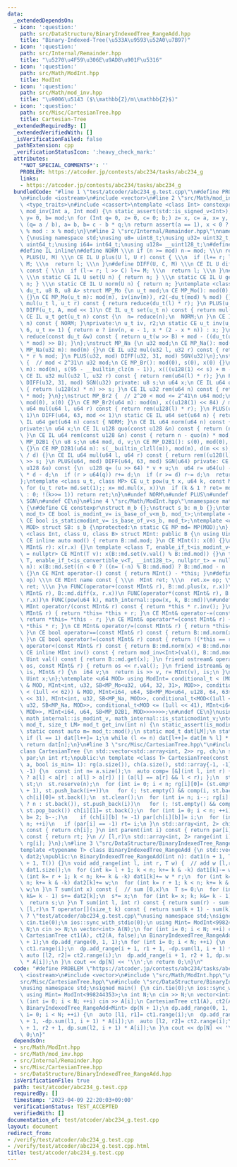 ```yaml
---
data:
  _extendedDependsOn:
  - icon: ':question:'
    path: src/DataStructure/BinaryIndexedTree_RangeAdd.hpp
    title: "Binary-Indexed-Tree(\u533A\u9593\u52A0\u7B97)"
  - icon: ':question:'
    path: src/Internal/Remainder.hpp
    title: "\u5270\u4F59\u306E\u9AD8\u901F\u5316"
  - icon: ':question:'
    path: src/Math/ModInt.hpp
    title: ModInt
  - icon: ':question:'
    path: src/Math/mod_inv.hpp
    title: "\u9006\u5143 ($\\mathbb{Z}/m\\mathbb{Z}$)"
  - icon: ':question:'
    path: src/Misc/CartesianTree.hpp
    title: Cartesian-Tree
  _extendedRequiredBy: []
  _extendedVerifiedWith: []
  _isVerificationFailed: false
  _pathExtension: cpp
  _verificationStatusIcon: ':heavy_check_mark:'
  attributes:
    '*NOT_SPECIAL_COMMENTS*': ''
    PROBLEM: https://atcoder.jp/contests/abc234/tasks/abc234_g
    links:
    - https://atcoder.jp/contests/abc234/tasks/abc234_g
  bundledCode: "#line 1 \"test/atcoder/abc234_g.test.cpp\"\n#define PROBLEM \"https://atcoder.jp/contests/abc234/tasks/abc234_g\"\
    \n#include <iostream>\n#include <vector>\n#line 2 \"src/Math/mod_inv.hpp\"\n#include\
    \ <type_traits>\n#include <cassert>\ntemplate <class Int> constexpr inline Int\
    \ mod_inv(Int a, Int mod) {\n static_assert(std::is_signed_v<Int>);\n Int x= 1,\
    \ y= 0, b= mod;\n for (Int q= 0, z= 0, c= 0; b;) z= x, c= a, x= y, y= z - y *\
    \ (q= a / b), a= b, b= c - b * q;\n return assert(a == 1), x < 0 ? mod - (-x)\
    \ % mod : x % mod;\n}\n#line 2 \"src/Internal/Remainder.hpp\"\nnamespace math_internal\
    \ {\nusing namespace std;\nusing u8= uint8_t;\nusing u32= uint32_t;\nusing u64=\
    \ uint64_t;\nusing i64= int64_t;\nusing u128= __uint128_t;\n#define CE constexpr\n\
    #define IL inline\n#define NORM \\\n if (n >= mod) n-= mod; \\\n return n\n#define\
    \ PLUS(U, M) \\\n CE IL U plus(U l, U r) const { \\\n  if (l+= r; l >= M) l-=\
    \ M; \\\n  return l; \\\n }\n#define DIFF(U, C, M) \\\n CE IL U diff(U l, U r)\
    \ const { \\\n  if (l-= r; l >> C) l+= M; \\\n  return l; \\\n }\n#define SGN(U)\
    \ \\\n static CE IL U set(U n) { return n; } \\\n static CE IL U get(U n) { return\
    \ n; } \\\n static CE IL U norm(U n) { return n; }\ntemplate <class u_t, class\
    \ du_t, u8 B, u8 A> struct MP_Mo {\n u_t mod;\n CE MP_Mo(): mod(0), iv(0), r2(0)\
    \ {}\n CE MP_Mo(u_t m): mod(m), iv(inv(m)), r2(-du_t(mod) % mod) {}\n CE IL u_t\
    \ mul(u_t l, u_t r) const { return reduce(du_t(l) * r); }\n PLUS(u_t, mod << 1)\n\
    \ DIFF(u_t, A, mod << 1)\n CE IL u_t set(u_t n) const { return mul(n, r2); }\n\
    \ CE IL u_t get(u_t n) const {\n  n= reduce(n);\n  NORM;\n }\n CE IL u_t norm(u_t\
    \ n) const { NORM; }\nprivate:\n u_t iv, r2;\n static CE u_t inv(u_t n, int e=\
    \ 6, u_t x= 1) { return e ? inv(n, e - 1, x * (2 - x * n)) : x; }\n CE IL u_t\
    \ reduce(const du_t &w) const { return u_t(w >> B) + mod - ((du_t(u_t(w) * iv)\
    \ * mod) >> B); }\n};\nstruct MP_Na {\n u32 mod;\n CE MP_Na(): mod(0){};\n CE\
    \ MP_Na(u32 m): mod(m) {}\n CE IL u32 mul(u32 l, u32 r) const { return u64(l)\
    \ * r % mod; }\n PLUS(u32, mod) DIFF(u32, 31, mod) SGN(u32)\n};\nstruct MP_Br\
    \ {  // mod < 2^31\n u32 mod;\n CE MP_Br(): mod(0), s(0), x(0) {}\n CE MP_Br(u32\
    \ m): mod(m), s(95 - __builtin_clz(m - 1)), x(((u128(1) << s) + m - 1) / m) {}\n\
    \ CE IL u32 mul(u32 l, u32 r) const { return rem(u64(l) * r); }\n PLUS(u32, mod)\
    \ DIFF(u32, 31, mod) SGN(u32) private: u8 s;\n u64 x;\n CE IL u64 quo(u64 n) const\
    \ { return (u128(x) * n) >> s; }\n CE IL u32 rem(u64 n) const { return n - quo(n)\
    \ * mod; }\n};\nstruct MP_Br2 {  // 2^20 < mod <= 2^41\n u64 mod;\n CE MP_Br2():\
    \ mod(0), x(0) {}\n CE MP_Br2(u64 m): mod(m), x((u128(1) << 84) / m) {}\n CE IL\
    \ u64 mul(u64 l, u64 r) const { return rem(u128(l) * r); }\n PLUS(u64, mod <<\
    \ 1)\n DIFF(u64, 63, mod << 1)\n static CE IL u64 set(u64 n) { return n; }\n CE\
    \ IL u64 get(u64 n) const { NORM; }\n CE IL u64 norm(u64 n) const { NORM; }\n\
    private:\n u64 x;\n CE IL u128 quo(const u128 &n) const { return (n * x) >> 84;\
    \ }\n CE IL u64 rem(const u128 &n) const { return n - quo(n) * mod; }\n};\nstruct\
    \ MP_D2B1 {\n u8 s;\n u64 mod, d, v;\n CE MP_D2B1(): s(0), mod(0), d(0), v(0)\
    \ {}\n CE MP_D2B1(u64 m): s(__builtin_clzll(m)), mod(m), d(m << s), v(u128(-1)\
    \ / d) {}\n CE IL u64 mul(u64 l, u64 r) const { return rem((u128(l) * r) << s)\
    \ >> s; }\n PLUS(u64, mod) DIFF(u64, 63, mod) SGN(u64) private: CE IL u64 rem(const\
    \ u128 &u) const {\n  u128 q= (u >> 64) * v + u;\n  u64 r= u64(u) - (q >> 64)\
    \ * d - d;\n  if (r > u64(q)) r+= d;\n  if (r >= d) r-= d;\n  return r;\n }\n\
    };\ntemplate <class u_t, class MP> CE u_t pow(u_t x, u64 k, const MP &md) {\n\
    \ for (u_t ret= md.set(1);; x= md.mul(x, x))\n  if (k & 1 ? ret= md.mul(ret, x)\
    \ : 0; !(k>>= 1)) return ret;\n}\n#undef NORM\n#undef PLUS\n#undef DIFF\n#undef\
    \ SGN\n#undef CE\n}\n#line 4 \"src/Math/ModInt.hpp\"\nnamespace math_internal\
    \ {\n#define CE constexpr\nstruct m_b {};\nstruct s_b: m_b {};\ntemplate <class\
    \ mod_t> CE bool is_modint_v= is_base_of_v<m_b, mod_t>;\ntemplate <class mod_t>\
    \ CE bool is_staticmodint_v= is_base_of_v<s_b, mod_t>;\ntemplate <class MP, u64\
    \ MOD> struct SB: s_b {\nprotected:\n static CE MP md= MP(MOD);\n};\ntemplate\
    \ <class Int, class U, class B> struct MInt: public B {\n using Uint= U;\n static\
    \ CE inline auto mod() { return B::md.mod; }\n CE MInt(): x(0) {}\n CE MInt(const\
    \ MInt& r): x(r.x) {}\n template <class T, enable_if_t<is_modint_v<T>, nullptr_t>\
    \ = nullptr> CE MInt(T v): x(B::md.set(v.val() % B::md.mod)) {}\n template <class\
    \ T, enable_if_t<is_convertible_v<T, __int128_t>, nullptr_t> = nullptr> CE MInt(T\
    \ n): x(B::md.set((n < 0 ? ((n= (-n) % B::md.mod) ? B::md.mod - n : n) : n % B::md.mod)))\
    \ {}\n CE MInt operator-() const { return MInt() - *this; }\n#define FUNC(name,\
    \ op) \\\n CE MInt name const { \\\n  MInt ret; \\\n  ret.x= op; \\\n  return\
    \ ret; \\\n }\n FUNC(operator+(const MInt& r), B::md.plus(x, r.x))\n FUNC(operator-(const\
    \ MInt& r), B::md.diff(x, r.x))\n FUNC(operator*(const MInt& r), B::md.mul(x,\
    \ r.x))\n FUNC(pow(u64 k), math_internal::pow(x, k, B::md))\n#undef FUNC\n CE\
    \ MInt operator/(const MInt& r) const { return *this * r.inv(); }\n CE MInt& operator+=(const\
    \ MInt& r) { return *this= *this + r; }\n CE MInt& operator-=(const MInt& r) {\
    \ return *this= *this - r; }\n CE MInt& operator*=(const MInt& r) { return *this=\
    \ *this * r; }\n CE MInt& operator/=(const MInt& r) { return *this= *this / r;\
    \ }\n CE bool operator==(const MInt& r) const { return B::md.norm(x) == B::md.norm(r.x);\
    \ }\n CE bool operator!=(const MInt& r) const { return !(*this == r); }\n CE bool\
    \ operator<(const MInt& r) const { return B::md.norm(x) < B::md.norm(r.x); }\n\
    \ CE inline MInt inv() const { return mod_inv<Int>(val(), B::md.mod); }\n CE inline\
    \ Uint val() const { return B::md.get(x); }\n friend ostream& operator<<(ostream&\
    \ os, const MInt& r) { return os << r.val(); }\n friend istream& operator>>(istream&\
    \ is, MInt& r) {\n  i64 v;\n  return is >> v, r= MInt(v), is;\n }\nprivate:\n\
    \ Uint x;\n};\ntemplate <u64 MOD> using ModInt= conditional_t < (MOD < (1 << 30))\
    \ & MOD, MInt<int, u32, SB<MP_Mo<u32, u64, 32, 31>, MOD>>, conditional_t < (MOD\
    \ < (1ull << 62)) & MOD, MInt<i64, u64, SB<MP_Mo<u64, u128, 64, 63>, MOD>>, conditional_t<MOD<(1u\
    \ << 31), MInt<int, u32, SB<MP_Na, MOD>>, conditional_t<MOD<(1ull << 32), MInt<i64,\
    \ u32, SB<MP_Na, MOD>>, conditional_t<MOD <= (1ull << 41), MInt<i64, u64, SB<MP_Br2,\
    \ MOD>>, MInt<i64, u64, SB<MP_D2B1, MOD>>>>>>>;\n#undef CE\n}\nusing math_internal::ModInt,\
    \ math_internal::is_modint_v, math_internal::is_staticmodint_v;\ntemplate <class\
    \ mod_t, size_t LM> mod_t get_inv(int n) {\n static_assert(is_modint_v<mod_t>);\n\
    \ static const auto m= mod_t::mod();\n static mod_t dat[LM];\n static int l= 1;\n\
    \ if (l == 1) dat[l++]= 1;\n while (l <= n) dat[l++]= dat[m % l] * (m - m / l);\n\
    \ return dat[n];\n}\n#line 3 \"src/Misc/CartesianTree.hpp\"\n#include <array>\n\
    class CartesianTree {\n std::vector<std::array<int, 2>> rg, ch;\n std::vector<int>\
    \ par;\n int rt;\npublic:\n template <class T> CartesianTree(const std::vector<T>&\
    \ a, bool is_min= 1): rg(a.size()), ch(a.size(), std::array{-1, -1}), par(a.size(),\
    \ -1) {\n  const int n= a.size();\n  auto comp= [&](int l, int r) { return (is_min\
    \ ? a[l] < a[r] : a[l] > a[r]) || (a[l] == a[r] && l < r); };\n  std::vector<int>\
    \ st;\n  st.reserve(n);\n  for (int i= 0; i < n; rg[i][0]= (st.empty() ? 0 : st.back()\
    \ + 1), st.push_back(i++))\n   for (; !st.empty() && comp(i, st.back()); st.pop_back())\
    \ ch[i][0]= st.back();\n  st.clear();\n  for (int i= n; i--; rg[i][1]= (st.empty()\
    \ ? n : st.back()), st.push_back(i))\n   for (; !st.empty() && comp(i, st.back());\
    \ st.pop_back()) ch[i][1]= st.back();\n  for (int i= 0; i < n; ++i)\n   for (int\
    \ b= 2; b--;)\n    if (ch[i][b] != -1) par[ch[i][b]]= i;\n  for (int i= 0; i <\
    \ n; ++i)\n   if (par[i] == -1) rt= i;\n }\n std::array<int, 2> children(int i)\
    \ const { return ch[i]; }\n int parent(int i) const { return par[i]; }\n int root()\
    \ const { return rt; }\n // [l,r)\n std::array<int, 2> range(int i) const { return\
    \ rg[i]; }\n};\n#line 3 \"src/DataStructure/BinaryIndexedTree_RangeAdd.hpp\"\n\
    template <typename T> class BinaryIndexedTree_RangeAdd {\n std::vector<T> dat1,\
    \ dat2;\npublic:\n BinaryIndexedTree_RangeAdd(int n): dat1(n + 1, T()), dat2(n\
    \ + 1, T()) {}\n void add_range(int l, int r, T w) {  // add w [l,r)\n  int n=\
    \ dat1.size();\n  for (int k= l + 1; k < n; k+= k & -k) dat1[k]-= w * l;\n  for\
    \ (int k= r + 1; k < n; k+= k & -k) dat1[k]+= w * r;\n  for (int k= l + 1; k <\
    \ n; k+= k & -k) dat2[k]+= w;\n  for (int k= r + 1; k < n; k+= k & -k) dat2[k]-=\
    \ w;\n }\n T sum(int x) const {  // sum [0,x)\n  T s= 0;\n  for (int k= x; k;\
    \ k&= k - 1) s+= dat2[k];\n  s*= x;\n  for (int k= x; k; k&= k - 1) s+= dat1[k];\n\
    \  return s;\n }\n T sum(int l, int r) const { return sum(r) - sum(l); }  // sum\
    \ [l,r)\n T operator[](size_t k) const { return sum(k + 1) - sum(k); }\n};\n#line\
    \ 7 \"test/atcoder/abc234_g.test.cpp\"\nusing namespace std;\nsigned main() {\n\
    \ cin.tie(0);\n ios::sync_with_stdio(0);\n using Mint= ModInt<998244353>;\n int\
    \ N;\n cin >> N;\n vector<int> A(N);\n for (int i= 0; i < N; ++i) cin >> A[i];\n\
    \ CartesianTree ct1(A), ct2(A, false);\n BinaryIndexedTree_RangeAdd<Mint> dp(N\
    \ + 1);\n dp.add_range(0, 1, 1);\n for (int i= 0; i < N; ++i) {\n  auto [l1, r1]=\
    \ ct1.range(i);\n  dp.add_range(i + 1, r1 + 1, -dp.sum(l1, i + 1) * A[i]);\n \
    \ auto [l2, r2]= ct2.range(i);\n  dp.add_range(i + 1, r2 + 1, dp.sum(l2, i + 1)\
    \ * A[i]);\n }\n cout << dp[N] << '\\n';\n return 0;\n}\n"
  code: "#define PROBLEM \"https://atcoder.jp/contests/abc234/tasks/abc234_g\"\n#include\
    \ <iostream>\n#include <vector>\n#include \"src/Math/ModInt.hpp\"\n#include \"\
    src/Misc/CartesianTree.hpp\"\n#include \"src/DataStructure/BinaryIndexedTree_RangeAdd.hpp\"\
    \nusing namespace std;\nsigned main() {\n cin.tie(0);\n ios::sync_with_stdio(0);\n\
    \ using Mint= ModInt<998244353>;\n int N;\n cin >> N;\n vector<int> A(N);\n for\
    \ (int i= 0; i < N; ++i) cin >> A[i];\n CartesianTree ct1(A), ct2(A, false);\n\
    \ BinaryIndexedTree_RangeAdd<Mint> dp(N + 1);\n dp.add_range(0, 1, 1);\n for (int\
    \ i= 0; i < N; ++i) {\n  auto [l1, r1]= ct1.range(i);\n  dp.add_range(i + 1, r1\
    \ + 1, -dp.sum(l1, i + 1) * A[i]);\n  auto [l2, r2]= ct2.range(i);\n  dp.add_range(i\
    \ + 1, r2 + 1, dp.sum(l2, i + 1) * A[i]);\n }\n cout << dp[N] << '\\n';\n return\
    \ 0;\n}"
  dependsOn:
  - src/Math/ModInt.hpp
  - src/Math/mod_inv.hpp
  - src/Internal/Remainder.hpp
  - src/Misc/CartesianTree.hpp
  - src/DataStructure/BinaryIndexedTree_RangeAdd.hpp
  isVerificationFile: true
  path: test/atcoder/abc234_g.test.cpp
  requiredBy: []
  timestamp: '2023-04-09 22:20:03+09:00'
  verificationStatus: TEST_ACCEPTED
  verifiedWith: []
documentation_of: test/atcoder/abc234_g.test.cpp
layout: document
redirect_from:
- /verify/test/atcoder/abc234_g.test.cpp
- /verify/test/atcoder/abc234_g.test.cpp.html
title: test/atcoder/abc234_g.test.cpp
---
```

